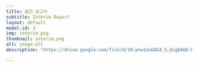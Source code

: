 ```yaml
---
title: 중간 보고서
subtitle: Interim Report
layout: default
modal-id: 3
img: interim.png
thumbnail: interim.png
alt: image-alt
description: "https://drive.google.com/file/d/1R-pnw1muGACA_5_bLgEAGD-EcvWx0-XL/view?usp=sharing"

---
```



